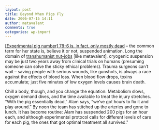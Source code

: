 ```yaml
---
layout: post
title: Beyond When Pigs Fly
date: 2006-07-15 14:11
author: metavalent
comments: true
categories: wp-import
---
```

<a href="https://www.wired.com/wired/archive/14.07/posts.html?pg=4">[Experimental pig number] 78-6 is, in fact, only mostly dead</a> – the common term for her state is, believe it or not, suspended animation. Long the domain of <a href="https://www.wired.com/wired/archive/14.07/posts.html?pg=4">transhumanist nut-jobs</a> [like metavalent], cryogenic suspension may be just two years away from clinical trials on humans (presuming someone can solve the sticky ethical problems). Trauma surgeons can’t wait – saving people with serious wounds, like gunshots, is always a race against the effects of blood loss. When blood flow drops, toxins accumulate; just five minutes of low oxygen levels causes brain death.

Chill a body, though, and you change the equation. Metabolism slows, oxygen demand dives, and the time available to treat the injury stretches. “With the pig essentially dead,” Alam says, “we’ve got hours to fix it and play around.” By noon the team has stitched up the arteries and gone to lunch. It has become ­routine: Alam has suspended 200 pigs for an hour each, and although experimental protocol calls for different levels of care for each pig, the ones that got optimal treatment all survived."
